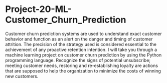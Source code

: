 # Project-20-ML-Customer_Churn_Prediction
Customer churn prediction systems are used to understand exact customer behavior and function as an alert on the danger and timing of customer attrition. The precision of the strategy used is considered essential to the achievement of any proactive retention intention.
I will take you through a machine learning project on customer churn prediction by using the Python programming language.
Recognize the signs of potential unsubscribe; meeting customer needs, restoring and re-establishing loyalty are actions that are supposed to help the organization to minimize the costs of winning new customers.
